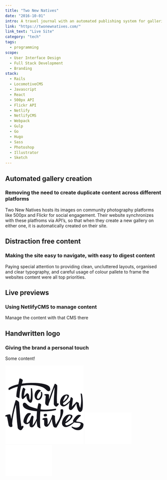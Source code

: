 ```yaml
---
title: "Two New Natives"
date: "2016-10-01"
intro: A travel journal with an automated publishing system for galleries, and a headless CMS for easy content writing with live previews.
link: "https://twonewnatives.com/"
link_text: "Live Site"
category: "tech"
tags:
  - programming
scope:
  - User Interface Design
  - Full Stack Development
  - Branding
stack:
  - Rails
  - LocomotiveCMS
  - Javascript
  - React
  - 500px API
  - Flickr API
  - Netlify
  - NetlifyCMS
  - Webpack
  - Gulp
  - Go
  - Hugo
  - Sass
  - Photoshop
  - Illustrator
  - Sketch
---
```


## Automated gallery creation

### Removing the need to create duplicate content across different platforms

Two New Natives hosts its images on community photography platforms like 500px and Flickr for social engagement. Their website synchronizes with these platfroms via API’s, so that when they create a new gallery on either one, it is automatically created on their site.

<c-video url="https://streamable.com/1fd1b"></c-video>

## Distraction free content

### Making the site easy to navigate, with easy to digest content

Paying special attention to providing clean, uncluttered layouts, organised and clear typography, and careful usage of colour pallete to frame the websites content were all top priorities.

<c-video url="https://streamable.com/yrjdr"></c-video>

## Live previews

### Using NetlifyCMS to manage content

Manage the content with that CMS there

<c-video url="https://streamable.com/gyvch"></c-video>

## Handwritten logo

### Giving the brand a personal touch

Some content!

<c-grid columns="1-2" colorOne="#fc4f4f" colorTwo="#16161d">
<img src="./logo.png" alt="Two New Natives Main Logo">
<img src="./logo-white.png" alt="Two New Natives Main Logo">
<img src="./logo-white.png" alt="Two New Natives Main Logo">
</c-grid>
